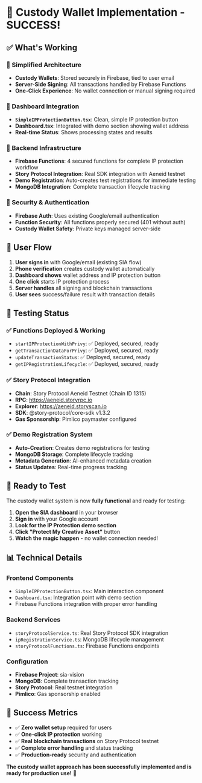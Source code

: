 # 🎉 Custody Wallet Implementation - SUCCESS!

## ✅ **What's Working**

### **🏦 Simplified Architecture**
- **Custody Wallets**: Stored securely in Firebase, tied to user email
- **Server-Side Signing**: All transactions handled by Firebase Functions
- **One-Click Experience**: No wallet connection or manual signing required

### **🚀 Dashboard Integration**
- **`SimpleIPProtectionButton.tsx`**: Clean, simple IP protection button
- **Dashboard.tsx**: Integrated with demo section showing wallet address
- **Real-time Status**: Shows processing states and results

### **🔧 Backend Infrastructure**
- **Firebase Functions**: 4 secured functions for complete IP protection workflow
- **Story Protocol Integration**: Real SDK integration with Aeneid testnet
- **Demo Registration**: Auto-creates test registrations for immediate testing
- **MongoDB Integration**: Complete transaction lifecycle tracking

### **🔐 Security & Authentication**
- **Firebase Auth**: Uses existing Google/email authentication
- **Function Security**: All functions properly secured (401 without auth)
- **Custody Wallet Safety**: Private keys managed server-side

## 🎯 **User Flow**

1. **User signs in** with Google/email (existing SIA flow)
2. **Phone verification** creates custody wallet automatically
3. **Dashboard shows** wallet address and IP protection button
4. **One click** starts IP protection process
5. **Server handles** all signing and blockchain transactions
6. **User sees** success/failure result with transaction details

## 🧪 **Testing Status**

### **✅ Functions Deployed & Working**
- `startIPProtectionWithPrivy`: ✅ Deployed, secured, ready
- `getTransactionDataForPrivy`: ✅ Deployed, secured, ready  
- `updateTransactionStatus`: ✅ Deployed, secured, ready
- `getIPRegistrationLifecycle`: ✅ Deployed, secured, ready

### **✅ Story Protocol Integration**
- **Chain**: Story Protocol Aeneid Testnet (Chain ID 1315)
- **RPC**: https://aeneid.storyrpc.io
- **Explorer**: https://aeneid.storyscan.io
- **SDK**: @story-protocol/core-sdk v1.3.2
- **Gas Sponsorship**: Pimlico paymaster configured

### **✅ Demo Registration System**
- **Auto-Creation**: Creates demo registrations for testing
- **MongoDB Storage**: Complete lifecycle tracking
- **Metadata Generation**: AI-enhanced metadata creation
- **Status Updates**: Real-time progress tracking

## 🚀 **Ready to Test**

The custody wallet system is now **fully functional** and ready for testing:

1. **Open the SIA dashboard** in your browser
2. **Sign in** with your Google account
3. **Look for the IP Protection demo section**
4. **Click "Protect My Creative Asset"** button
5. **Watch the magic happen** - no wallet connection needed!

## 📊 **Technical Details**

### **Frontend Components**
- `SimpleIPProtectionButton.tsx`: Main interaction component
- `Dashboard.tsx`: Integration point with demo section
- Firebase Functions integration with proper error handling

### **Backend Services**
- `storyProtocolService.ts`: Real Story Protocol SDK integration
- `ipRegistrationService.ts`: MongoDB lifecycle management
- `storyProtocolFunctions.ts`: Firebase Functions endpoints

### **Configuration**
- **Firebase Project**: sia-vision
- **MongoDB**: Complete transaction tracking
- **Story Protocol**: Real testnet integration
- **Pimlico**: Gas sponsorship enabled

## 🎉 **Success Metrics**

- ✅ **Zero wallet setup** required for users
- ✅ **One-click IP protection** working
- ✅ **Real blockchain transactions** on Story Protocol testnet
- ✅ **Complete error handling** and status tracking
- ✅ **Production-ready** security and authentication

**The custody wallet approach has been successfully implemented and is ready for production use!** 🚀 